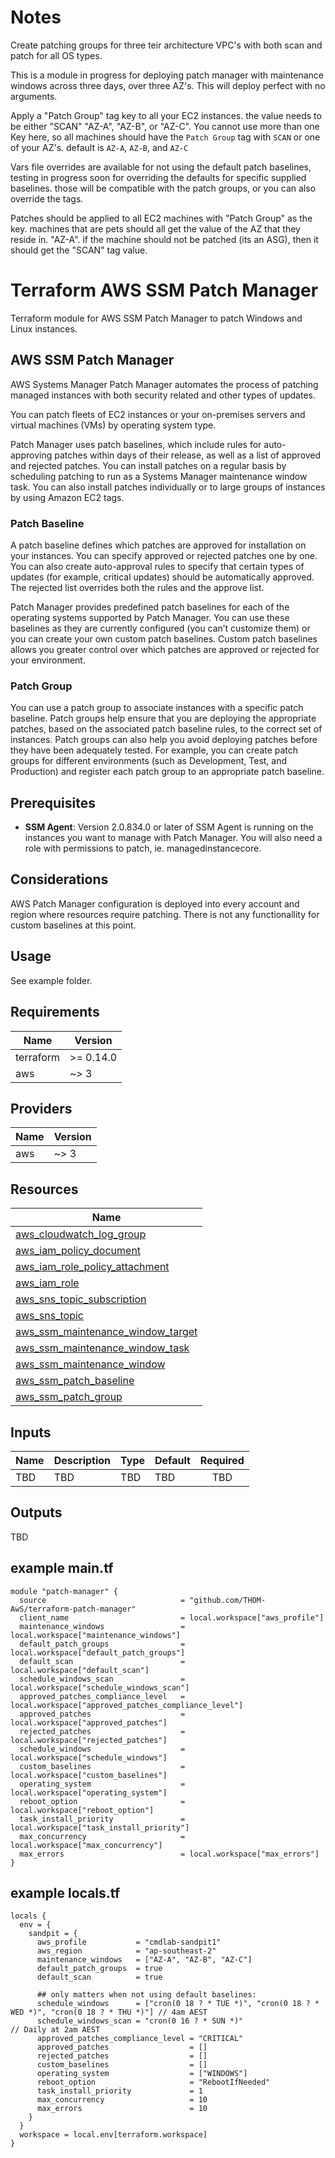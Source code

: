 # Notes

Create patching groups for three teir architecture VPC's with both scan and patch for all OS types.

This is a module in progress for deploying patch manager with maintenance windows across three days, over three AZ's. This will deploy perfect with no arguments. 

Apply a "Patch Group" tag key to all your EC2 instances. the value needs to be either "SCAN" "AZ-A", "AZ-B", or "AZ-C".
You cannot use more than one Key here, so all machines should have the `Patch Group` tag with `SCAN` or one of your AZ's. default is `AZ-A`, `AZ-B`, and `AZ-C` 

Vars file overrides are available for not using the default patch baselines, testing in progress soon for overriding the defaults 
for specific supplied baselines. those will be compatible with the patch groups, or you can also override the tags. 

Patches should be applied to all EC2 machines with "Patch Group" as the key. machines that are pets should all get the value
of the AZ that they reside in. "AZ-A". if the machine should not be patched (its an ASG), then it should get the "SCAN" tag value.

# Terraform AWS SSM Patch Manager

Terraform module for AWS SSM Patch Manager to patch Windows and Linux instances.

## AWS SSM Patch Manager

AWS Systems Manager Patch Manager automates the process of patching managed instances with both security related and other types of updates.

You can patch fleets of EC2 instances or your on-premises servers and virtual machines (VMs) by operating system type.

Patch Manager uses patch baselines, which include rules for auto-approving patches within days of their release, as well as a list of approved and rejected patches. You can install patches on a regular basis by scheduling patching to run as a Systems Manager maintenance window task. You can also install patches individually or to large groups of instances by using Amazon EC2 tags.  

### Patch Baseline

A patch baseline defines which patches are approved for installation on your instances. You can specify approved or rejected patches one by one. You can also create auto-approval rules to specify that certain types of updates (for example, critical updates) should be automatically approved. The rejected list overrides both the rules and the approve list.

Patch Manager provides predefined patch baselines for each of the operating systems supported by Patch Manager. You can use these baselines as they are currently configured (you can’t customize them) or you can create your own custom patch baselines. Custom patch baselines allows you greater control over which patches are approved or rejected for your environment.

### Patch Group

You can use a patch group to associate instances with a specific patch baseline. Patch groups help ensure that you are deploying the appropriate patches, based on the associated patch baseline rules, to the correct set of instances. Patch groups can also help you avoid deploying patches before they have been adequately tested. For example, you can create patch groups for different environments (such as Development, Test, and Production) and register each patch group to an appropriate patch baseline.

## Prerequisites

- **SSM Agent**: Version 2.0.834.0 or later of SSM Agent is running on the instances you want to manage with Patch Manager. You will also need a role with permissions to patch,
ie. managedinstancecore. 

## Considerations

AWS Patch Manager configuration is deployed into every account and region where resources require patching. There is not any functionallity for custom baselines at this point.

## Usage

See example folder.

## Requirements

| Name | Version |
|------|---------|
| terraform | >= 0.14.0 |
| aws | ~> 3 |

## Providers

| Name | Version |
|------|---------|
| aws | ~> 3 |

## Resources

| Name |
|------|
| [aws_cloudwatch_log_group](https://registry.terraform.io/providers/hashicorp/aws/3/docs/resources/cloudwatch_log_group) |
| [aws_iam_policy_document](https://registry.terraform.io/providers/hashicorp/aws/3/docs/data-sources/iam_policy_document) |
| [aws_iam_role_policy_attachment](https://registry.terraform.io/providers/hashicorp/aws/3/docs/resources/iam_role_policy_attachment) |
| [aws_iam_role](https://registry.terraform.io/providers/hashicorp/aws/3/docs/resources/iam_role) |
| [aws_sns_topic_subscription](https://registry.terraform.io/providers/hashicorp/aws/3/docs/resources/sns_topic_subscription) |
| [aws_sns_topic](https://registry.terraform.io/providers/hashicorp/aws/3/docs/resources/sns_topic) |
| [aws_ssm_maintenance_window_target](https://registry.terraform.io/providers/hashicorp/aws/3/docs/resources/ssm_maintenance_window_target) |
| [aws_ssm_maintenance_window_task](https://registry.terraform.io/providers/hashicorp/aws/3/docs/resources/ssm_maintenance_window_task) |
| [aws_ssm_maintenance_window](https://registry.terraform.io/providers/hashicorp/aws/3/docs/resources/ssm_maintenance_window) |
| [aws_ssm_patch_baseline](https://registry.terraform.io/providers/hashicorp/aws/3/docs/resources/ssm_patch_baseline) |
| [aws_ssm_patch_group](https://registry.terraform.io/providers/hashicorp/aws/3/docs/resources/ssm_patch_group) |

## Inputs

| Name | Description | Type | Default | Required |
|------|-------------|------|---------|:--------:|
| TBD | TBD | TBD | TBD | TBD |

## Outputs

TBD



## example main.tf
```
module "patch-manager" {
  source                              = "github.com/THOM-AwS/terraform-patch-manager"
  client_name                         = local.workspace["aws_profile"]
  maintenance_windows                 = local.workspace["maintenance_windows"]
  default_patch_groups                = local.workspace["default_patch_groups"]
  default_scan                        = local.workspace["default_scan"]
  schedule_windows_scan               = local.workspace["schedule_windows_scan"]
  approved_patches_compliance_level   = local.workspace["approved_patches_compliance_level"]
  approved_patches                    = local.workspace["approved_patches"]
  rejected_patches                    = local.workspace["rejected_patches"]
  schedule_windows                    = local.workspace["schedule_windows"]
  custom_baselines                    = local.workspace["custom_baselines"]
  operating_system                    = local.workspace["operating_system"]
  reboot_option                       = local.workspace["reboot_option"]
  task_install_priority               = local.workspace["task_install_priority"]
  max_concurrency                     = local.workspace["max_concurrency"]
  max_errors                          = local.workspace["max_errors"]
}
```

## example locals.tf
```
locals {
  env = {
    sandpit = {
      aws_profile           = "cmdlab-sandpit1"
      aws_region            = "ap-southeast-2"
      maintenance_windows   = ["AZ-A", "AZ-B", "AZ-C"]
      default_patch_groups  = true
      default_scan          = true

      ## only matters when not using default baselines:
      schedule_windows      = ["cron(0 18 ? * TUE *)", "cron(0 18 ? * WED *)", "cron(0 18 ? * THU *)"] // 4am AEST
      schedule_windows_scan = "cron(0 16 ? * SUN *)"                                                   // Daily at 2am AEST
      approved_patches_compliance_level = "CRITICAL"
      approved_patches                  = []
      rejected_patches                  = []
      custom_baselines                  = []
      operating_system                  = ["WINDOWS"]
      reboot_option                     = "RebootIfNeeded"
      task_install_priority             = 1
      max_concurrency                   = 10
      max_errors                        = 10
    }
  }
  workspace = local.env[terraform.workspace]
}
```